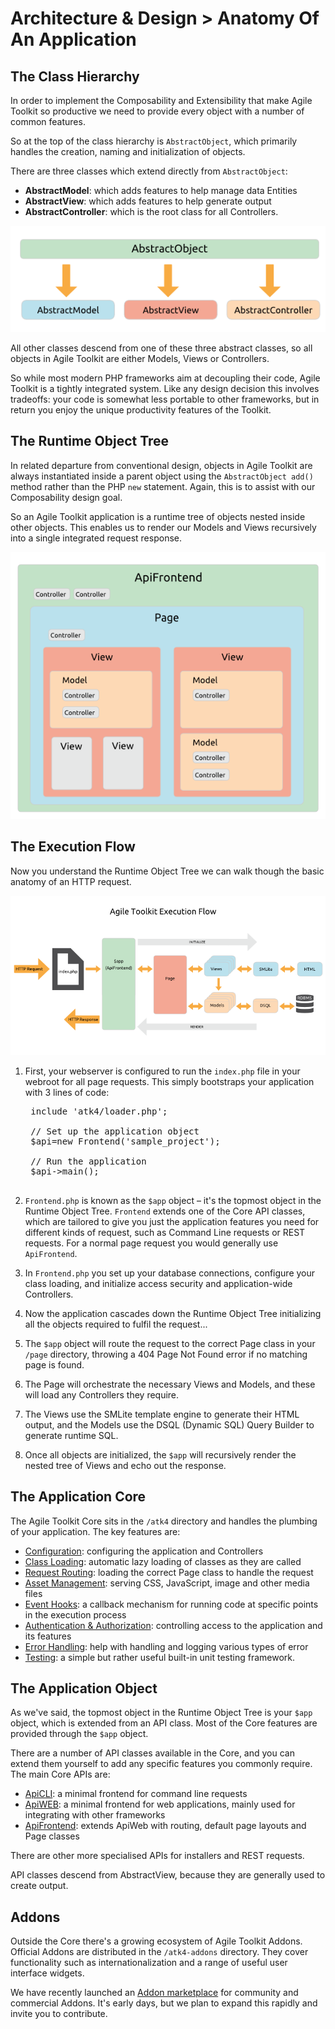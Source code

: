# Architecture & Design > Anatomy Of An Application

## The Class Hierarchy

In order to implement the Composability and Extensibility that make Agile Toolkit so productive we need to provide every object with a number of common features.

So at the top of the class hierarchy is `AbstractObject`, which primarily handles the creation, naming and initialization of objects.

There are three classes which extend directly from `AbstractObject`:

* **AbstractModel**: which adds features to help manage data Entities
* **AbstractView**: which adds features to help generate output
* **AbstractController**: which is the root class for all Controllers. 

![ATK Object Structure](dia-abstract-object.png)

All other classes descend from one of these three abstract classes, so all objects in Agile Toolkit are either Models, Views or Controllers.

So while most modern PHP frameworks aim at decoupling their code, Agile Toolkit is a tightly integrated system. Like any design decision this involves tradeoffs: your code is somewhat less portable to other frameworks, but in return you enjoy the unique productivity features of the Toolkit.

## The Runtime Object Tree

In related departure from conventional design, objects in Agile Toolkit are always instantiated inside a parent object using the `AbstractObject add()` method rather than the PHP `new` statement. Again, this is to assist with our Composability design goal. 

So an Agile Toolkit application is a runtime tree of objects nested inside other objects. This enables us to render our Models and Views recursively into a single integrated request response.  

![ATK Application Structure](dia-application.png)

## The Execution Flow

Now you understand the Runtime Object Tree we can walk though the basic anatomy of an HTTP request.

![Agile Toolkit Execution Flow](dia-execution-flow.png)

1. First, your webserver is configured to run the `index.php` file in your webroot for all page requests. This simply bootstraps your application with 3 lines of code:

    <pre>
    include 'atk4/loader.php';

    // Set up the application object
    $api=new Frontend('sample_project');

    // Run the application
    $api->main();
    </pre>
    
1. `Frontend.php` is known as the `$app` object &ndash; it's the topmost object in the Runtime Object Tree. `Frontend` extends one of the Core API classes, which are tailored to give you just the application features you need for different kinds of request, such as Command Line requests or REST requests. For a normal page request you would generally use `ApiFrontend`.

1. In `Frontend.php` you set up your database connections, configure your class loading, and initialize access security and application-wide Controllers.

1. Now the application cascades down the Runtime Object Tree initializing all the objects required to fulfil the request...

1. The `$app` object will route the request to the correct Page class in your `/page` directory, throwing a 404 Page Not Found error if no matching page is found.

1. The Page will orchestrate the necessary Views and Models, and these will load any Controllers they require.

1. The Views use the SMLite template engine to generate their HTML output, and the Models use the DSQL (Dynamic SQL) Query Builder to generate runtime SQL.

1. Once all objects are initialized, the `$app` will recursively render the nested tree of Views and echo out the response.

## The Application Core

The Agile Toolkit Core sits in the `/atk4` directory and handles the plumbing of your application. The key features are:

* [Configuration](/TODO): configuring the application and Controllers
* [Class Loading](/TODO): automatic lazy loading of classes as they are called
* [Request Routing](/TODO): loading the correct Page class to handle the request
* [Asset Management](/TODO): serving CSS, JavaScript, image and other media files
* [Event Hooks](/TODO): a callback mechanism for running code at specific points in the execution process
* [Authentication & Authorization](/TODO): controlling access to the application and its features
* [Error Handling](/TODO): help with handling and logging various types of error
* [Testing](/TODO): a simple but rather useful built-in unit testing framework.

## The Application Object

As we've said, the topmost object in the Runtime Object Tree is your `$app` object, which is extended from an API class. Most of the Core features are provided through the `$app` object. 

There are a number of API classes available in the Core, and you can extend them yourself to add any specific features you commonly require. The main Core APIs are:

* [ApiCLI](/TODO): a minimal frontend for command line requests
* [ApiWEB](/TODO): a minimal frontend for web applications, mainly used for integrating with other frameworks
* [ApiFrontend](/TODO): extends ApiWeb with routing, default page layouts and Page classes

There are other more specialised APIs for installers and REST requests.

API classes descend from AbstractView, because they are generally used to create output.

## Addons

Outside the Core there's a growing ecosystem of Agile Toolkit Addons. Official Addons are distributed in the `/atk4-addons` directory. They cover functionality such as internationalization and a range of useful user interface widgets.

We have recently launched an [Addon marketplace](/TODO) for community and commercial Addons. It's early days, but we plan to expand this rapidly and invite you to contribute.

<!-- Will this be launched in time? -->
